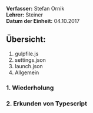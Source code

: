 **Verfasser:** Stefan Ornik   
**Lehrer:** Steiner   
**Datum der Einheit:** 04.10.2017
   
## Übersicht: 

1. gulpfile.js
2. settings.json
3. launch.json
4. Allgemein

### 1. Wiederholung


### 2. Erkunden von Typescript

